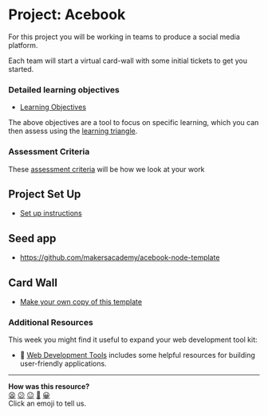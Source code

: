 # Project: Acebook

For this project you will be working in teams to produce a social media platform.

Each team will start a virtual card-wall with some initial tickets to get you started.

### Detailed learning objectives

* [Learning Objectives](learning_objectives.md)

The above objectives are a tool to focus on specific learning, which you can then assess using the [learning triangle](https://github.com/makersacademy/course/blob/master/pills/blooms_taxonomy.md).

### Assessment Criteria

These [assessment criteria](https://github.com/makersacademy/course/blob/master/final_projects/project_criteria.md) will be how we look at your work

## Project Set Up

* [Set up instructions](../project_setup.md)

## Seed app

* https://github.com/makersacademy/acebook-node-template

## Card Wall

* [Make your own copy of this template](https://trello.com/b/9IJTM4kw/acebook-node-template)

### Additional Resources

This week you might find it useful to expand your web development tool kit:

- :pill: [Web Development Tools](../../pills/web_development_tools.md) includes some helpful resources for building user-friendly applications.

<!-- BEGIN GENERATED SECTION DO NOT EDIT -->

---

**How was this resource?**  
[😫](https://airtable.com/shrUJ3t7KLMqVRFKR?prefill_Repository=course&prefill_File=engineering_projects/node/README.md&prefill_Sentiment=😫) [😕](https://airtable.com/shrUJ3t7KLMqVRFKR?prefill_Repository=course&prefill_File=engineering_projects/node/README.md&prefill_Sentiment=😕) [😐](https://airtable.com/shrUJ3t7KLMqVRFKR?prefill_Repository=course&prefill_File=engineering_projects/node/README.md&prefill_Sentiment=😐) [🙂](https://airtable.com/shrUJ3t7KLMqVRFKR?prefill_Repository=course&prefill_File=engineering_projects/node/README.md&prefill_Sentiment=🙂) [😀](https://airtable.com/shrUJ3t7KLMqVRFKR?prefill_Repository=course&prefill_File=engineering_projects/node/README.md&prefill_Sentiment=😀)  
Click an emoji to tell us.

<!-- END GENERATED SECTION DO NOT EDIT -->
